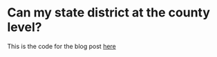 # Can my state district at the county level?

This is the code for the blog post [here](https://farkasdilemma.wordpress.com/2020/09/14/can-my-state-redistrict-at-the-county-level/)

